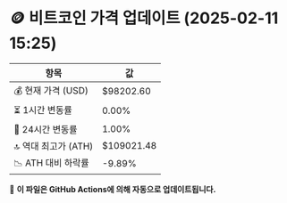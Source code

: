 # 🪙 비트코인 가격 업데이트 (2025-02-11 15:25)

| 항목                | 값 |
|--------------------|----------------|
| 💰 현재 가격 (USD) | $98202.60 |
| ⏳ 1시간 변동률    | 0.00% |
| 📆 24시간 변동률   | 1.00% |
| 🔝 역대 최고가 (ATH) | $109021.48 |
| 📉 ATH 대비 하락률 | -9.89% |

🔄 **이 파일은 GitHub Actions에 의해 자동으로 업데이트됩니다.**
